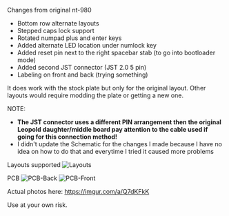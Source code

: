 Changes from original nt-980
* Bottom row alternate layouts
* Stepped caps lock support
* Rotated numpad plus and enter keys
* Added alternate LED location under numlock key
* Added reset pin next to the right spacebar stab (to go into bootloader mode)
* Added second JST connector (JST 2.0 5 pin)
* Labeling on front and back (trying something)

It does work with the stock plate but only for the original layout.  Other layouts would require modding the plate or getting a new one.

NOTE: 
* **The JST connector uses a different PIN arrangement then the original Leopold daughter/middle board pay attention to the cable used if going for this connection method!**
* I didn't update the Schematic for the changes I made because I have no idea on how to do that and everytime I tried it caused more problems

Layouts supported
![Layouts](https://i.imgur.com/GH6EuRG.png)

PCB
![PCB-Back](https://i.imgur.com/86oj3Af.png)
![PCB-Front](https://i.imgur.com/tyPyVWz.png)

Actual photos here: https://imgur.com/a/Q7dKFkK

Use at your own risk.

